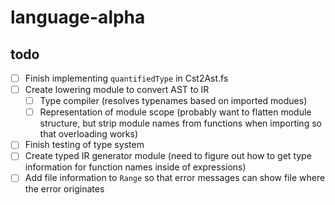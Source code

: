 # language-alpha

## todo
- [ ] Finish implementing `quantifiedType` in Cst2Ast.fs
- [ ] Create lowering module to convert AST to IR
  - [ ] Type compiler (resolves typenames based on imported modues)
  - [ ] Representation of module scope (probably want to flatten module structure, but strip module names from functions when importing so that overloading works)
- [ ] Finish testing of type system
- [ ] Create typed IR generator module (need to figure out how to get type information for function names inside of expressions)
- [ ] Add file information to `Range` so that error messages can show file where the error originates
